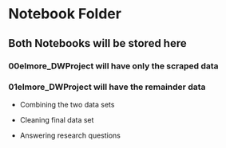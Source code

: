 # Notebook Folder

## Both Notebooks will be stored here

### 00elmore_DWProject will have only the scraped data

### 01elmore_DWProject will have the remainder data

- Combining the two data sets

- Cleaning final data set

- Answering research questions
